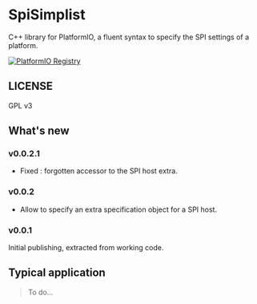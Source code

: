 # SpiSimplist
C++ library for PlatformIO, a fluent syntax to specify the SPI settings of a platform.

[![PlatformIO Registry](https://badges.registry.platformio.org/packages/sporniket/library/SpiSimplist.svg)](https://registry.platformio.org/libraries/sporniket/SpiSimplist)

## LICENSE

GPL v3

## What's new

### v0.0.2.1

* Fixed : forgotten accessor to the SPI host extra.

### v0.0.2

* Allow to specify an extra specification object for a SPI host.

### v0.0.1

Initial publishing, extracted from working code.


## Typical application

> To do...